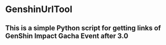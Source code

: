 # GenshinUrlTool
## This is a simple Python script for getting links of GenShin Impact Gacha Event after 3.0
